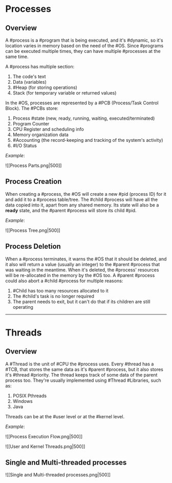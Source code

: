 # Processes

## Overview

A #process is a #program that is being executed, and it's #dynamic, so it's location varies in memory based on the need of the #OS. Since #programs can be executed multiple times, they can have multiple #processes at the same time.

A #process has multiple section:

1) The code's text
2) Data (variables)
3) #Heap (for storing operations)
4) Stack (for temporary variable or returned values)

In the #OS, processes are represented by a #PCB (Process/Task Control Block). The #PCBs store:

1) Process #state (new, ready, running, waiting, executed/terminated)
2) Program Counter
3) CPU Register and scheduling info
4) Memory organization data
5) #Accounting (the record-keeping and tracking of the system's activity)
6) #I/O Status

*Example*:

![[Process Parts.png|500]]

## Process Creation

When creating a #process, the #OS will create a new #pid (process ID) for it and add it to a #process table/tree. The #child #process will have all the data copied into it, apart from any shared memory. Its state will also be a **ready** state, and the #parent #process will store its child #pid.

*Example*:

![[Process Tree.png|500]]

## Process Deletion

When a #process terminates, it warns the #OS that it should be deleted, and it also will return a value (usually an integer) to the #parent #process that was waiting in the meantime. When it's deleted, the #process' resources will be re-allocated in the memory by the #OS too. 
A #parent #process could also abort a #child #process for multiple reasons:

1) #Child has too many resources allocated to it
2) The #child's task is no longer required
3) The parent needs to exit, but it can't do that if its children are still operating

---

# Threads

## Overview

A #Thread is the unit of #CPU the #process uses. Every #thread has a #TCB, that stores the same data as it's #parent #process, but it also stores it's #thread #priority. The thread keeps track of some data of the parent process too. They're usually implemented using #Thread #Libraries, such as:

1) POSIX Pthreads
2) Windows
3) Java

Threads can be at the #user level or at the #kernel level.

*Example*:

![[Process Execution Flow.png|500]]

![[User and Kernel Threads.png|500]]
<br>

## Single and Multi-threaded processes

![[Single and Multi-threaded processes.png|500]]

